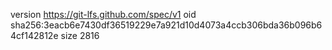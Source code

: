 version https://git-lfs.github.com/spec/v1
oid sha256:3eacb6e7430df36519229e7a921d10d4073a4ccb306bda36b096b64cf142812e
size 2816
